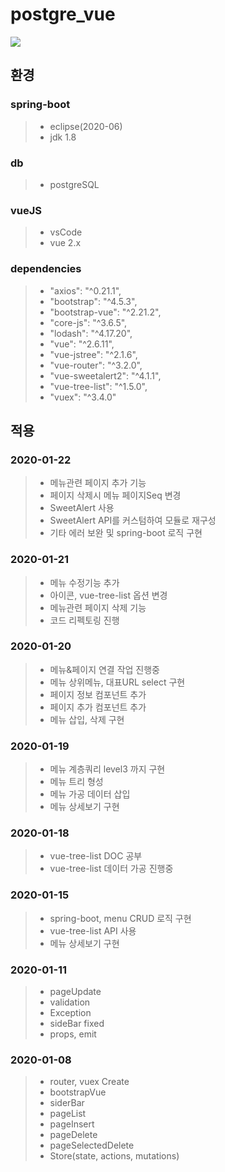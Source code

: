 # postgre_vue

![](https://images.velog.io/images/ieed0205/post/fc776293-c969-43b2-adf1-05b02421ff63/%EB%85%B9%ED%99%94_2021_01_22_16_54_50_260.gif)

## 환경
### spring-boot
> - eclipse(2020-06)
> - jdk 1.8

### db
> - postgreSQL

### vueJS
> - vsCode
> - vue 2.x

### dependencies
> - "axios": "^0.21.1",
> - "bootstrap": "^4.5.3",
> - "bootstrap-vue": "^2.21.2",
> - "core-js": "^3.6.5",
> - "lodash": "^4.17.20",
> - "vue": "^2.6.11",
> - "vue-jstree": "^2.1.6",
> - "vue-router": "^3.2.0",
> - "vue-sweetalert2": "^4.1.1",
> - "vue-tree-list": "^1.5.0",
> - "vuex": "^3.4.0"

## 적용

### 2020-01-22
> - 메뉴관련 페이지 추가 기능
> - 페이지 삭제시 메뉴 페이지Seq 변경
> - SweetAlert 사용
> - SweetAlert API를 커스텀하여 모듈로 재구성
> - 기타 에러 보완 및 spring-boot 로직 구현

### 2020-01-21
> - 메뉴 수정기능 추가
> - 아이콘, vue-tree-list 옵션 변경
> - 메뉴관련 페이지 삭제 기능
> - 코드 리펙토링 진행

### 2020-01-20
> - 메뉴&페이지 연결 작업 진행중
> - 메뉴 상위메뉴, 대표URL select 구현
> - 페이지 정보 컴포넌트 추가
> - 페이지 추가 컴포넌트 추가
> - 메뉴 삽입, 삭제 구현

### 2020-01-19
> - 메뉴 계층쿼리 level3 까지 구현
> - 메뉴 트리 형성
> - 메뉴 가공 데이터 삽입
> - 메뉴 상세보기 구현

### 2020-01-18
> - vue-tree-list DOC 공부
> - vue-tree-list 데이터 가공 진행중

### 2020-01-15
> - spring-boot, menu CRUD 로직 구현
> - vue-tree-list API 사용
> - 메뉴 상세보기 구현

### 2020-01-11
> - pageUpdate
> - validation
> - Exception
> - sideBar fixed
> - props, emit

### 2020-01-08
> - router, vuex Create
> - bootstrapVue
> - siderBar
> - pageList
> - pageInsert
> - pageDelete
> - pageSelectedDelete
> - Store(state, actions, mutations)